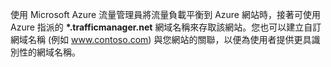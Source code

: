使用 Microsoft Azure 流量管理員將流量負載平衡到 Azure 網站時，接著可使用 Azure 指派的 **\*.trafficmanager.net** 網域名稱來存取該網站。您也可以建立自訂網域名稱 (例如 www.contoso.com) 與您網站的關聯，以便為使用者提供更具識別性的網域名稱。

<!--HONumber=52--> 
